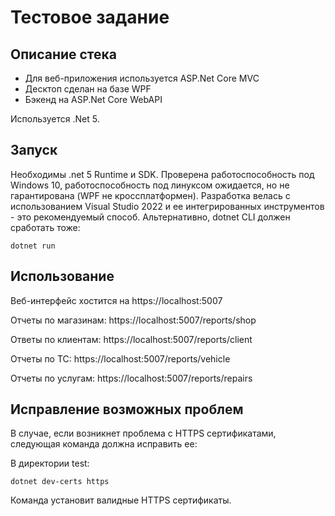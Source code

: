 # Тестовое задание

## Описание стека
- Для веб-приложения используется ASP.Net Core MVC
- Десктоп сделан на базе WPF
- Бэкенд на ASP.Net Core WebAPI

Используется .Net 5.

## Запуск
Необходимы .net 5 Runtime и SDK. Проверена работоспособность под Windows 10, работоспособность под линуксом ожидается, но не гарантирована (WPF не кроссплатформен).
Разработка велась с использованием Visual Studio 2022 и ее интегрированных инструментов - это рекомендуемый способ. 
Альтернативно, dotnet CLI должен сработать тоже:

`dotnet run`

## Использование

Веб-интерфейс хостится на https://localhost:5007

Отчеты по магазинам: https://localhost:5007/reports/shop

Ответы по клиентам: https://localhost:5007/reports/client

Отчеты по ТС: https://localhost:5007/reports/vehicle

Отчеты по услугам: https://localhost:5007/reports/repairs


## Исправление возможных проблем
В случае, если возникнет проблема с HTTPS сертификатами, следующая команда должна исправить ее:

В директории test:

`dotnet dev-certs https`

Команда установит валидные HTTPS сертификаты.
